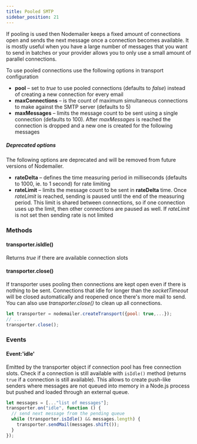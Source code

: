 ```yaml
---
title: Pooled SMTP
sidebar_position: 21
---
```


If pooling is used then Nodemailer keeps a fixed amount of connections open and sends the next message once a connection becomes available. It is mostly useful when you have a large number of messages that you want to send in batches or your provider allows you to only use a small amount of parallel connections.

To use pooled connections use the following options in transport configuration

- **pool** – set to _true_ to use pooled connections (defaults to _false_) instead of creating a new connection for every email
- **maxConnections** – is the count of maximum simultaneous connections to make against the SMTP server (defaults to 5)
- **maxMessages** – limits the message count to be sent using a single connection (defaults to 100). After _maxMessages_ is reached the connection is dropped and a new one is created for the following messages

##### Deprecated options

The following options are deprecated and will be removed from future versions of Nodemailer.

- **rateDelta** – defines the time measuring period in milliseconds (defaults to 1000, ie. to 1 second) for rate limiting
- **rateLimit** – limits the message count to be sent in **rateDelta** time. Once _rateLimit_ is reached, sending is paused until the end of the measuring period. This limit is shared between connections, so if one connection uses up the limit, then other connections are paused as well. If _rateLimit_ is not set then sending rate is not limited

### Methods

#### transporter.isIdle()

Returns _true_ if there are available connection slots

#### transporter.close()

If transporter uses pooling then connections are kept open even if there is nothing to be sent. Connections that idle for longer than the _socketTimeout_ will be closed automatically and reopened once there's more mail to send. You can also use _transporter.close()_ to clean up all connections.

```javascript
let transporter = nodemailer.createTransport({pool: true,...});
// ...
transporter.close();
```

### Events

#### Event:'idle'

Emitted by the transporter object if connection pool has free connection slots. Check if a connection is still available with `isIdle()` method (returns `true` if a connection is still available). This allows to create push-like senders where messages are not queued into memory in a Node.js process but pushed and loaded through an external queue.

```javascript
let messages = [..."list of messages"];
transporter.on("idle", function () {
  // send next message from the pending queue
  while (transporter.isIdle() && messages.length) {
    transporter.sendMail(messages.shift());
  }
});
```
